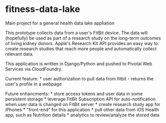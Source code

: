 # fitness-data-lake
Main project for a general health data lake appliation

This prototype collects data from a user's FitBit device. The data will (hopefully) be used as part of a research
 study on the long-term outcomes of living kidney donors. Apple's Research Kit API provides an easy way to create
 research studies that reach more people and automatically collect relevant data. 
 
 This application is written in Django/Python and pushed to Pivotal Web Services via CloudFoundry.
 
 Current feature:
    * user authorization to pull data from fitbit - returns the user's profile in a webpage
 
 Future enhancments:
    * store access tokens and user data in some persistent storage
    * leverage FitBit Subscription API for auto-notification when user data is changed on FitBit server
    * create research study app for iPhones
        * "front-end" for this application
        * pull other data from iOS Health app, such as Nutrition details
    * analytics to review/analyze the stored data
